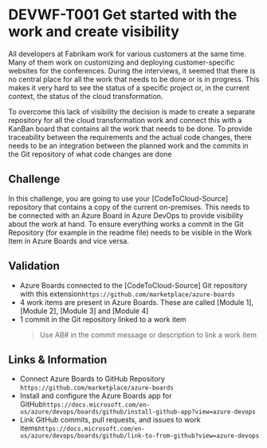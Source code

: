# DEVWF-T001 Get started with the work and create visibility

All developers at Fabrikam work for various customers at the same time. Many of them work on customizing and deploying customer-specific websites for the conferences. During the interviews, it seemed that there is no central place for all the work that needs to be done or is in progress. This makes it very hard to see the status of a specific project or, in the current context, the status of the cloud transformation.

To overcome this lack of visibility the decision is made to create a separate repository for all the cloud transformation work and connect this with a KanBan board that contains all the work that needs to be done. To provide traceability between the requirements and the actual code changes, there needs to be an integration between the planned work and the commits in the Git repository of what code changes are done

## Challenge

In this challenge, you are going to use your [CodeToCloud-Source] repository that contains a copy of the current on-premises. This needs to be connected with an Azure Board in Azure DevOps to provide visibility about the work at hand. To ensure everything works a commit in the Git Repository (for example in the readme file) needs to be visible in the Work Item in Azure Boards and vice versa.

## Validation

- Azure Boards connected to the [CodeToCloud-Source] Git repository with this extension```https://github.com/marketplace/azure-boards```
- 4 work items are present in Azure Boards. These are called [Module 1], [Module 2], [Module 3] and [Module 4]
- 1 commit in the Git repository linked to a work item 
    > Use AB#<WorkItemID> in the commit message or description to link a work item

## Links & Information

* Connect Azure Boards to GitHub Repository ```https://github.com/marketplace/azure-boards```
* Install and configure the Azure Boards app for GitHub```https://docs.microsoft.com/en-us/azure/devops/boards/github/install-github-app?view=azure-devops```
* Link GitHub commits, pull requests, and issues to work items```https://docs.microsoft.com/en-us/azure/devops/boards/github/link-to-from-github?view=azure-devops```


